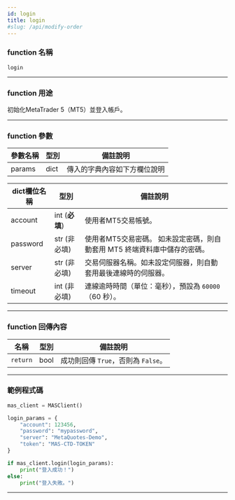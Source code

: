 ```yaml
---
id: login
title: login
#slug: /api/modify-order
---
```


### function 名稱

`login`

---

### function 用途

初始化MetaTrader 5（MT5）並登入帳戶。

---

### function 參數

| 參數名稱 | 型別 | 備註說明 |
|----------|------|----------|
| params   | dict | 傳入的字典內容如下方欄位說明 |

| dict欄位名稱    | 型別      | 備註說明 |
|-----------------|----------|----------|
| account  | int (**必填**)    | 使用者MT5交易帳號。 |
| password | str (非必填)      | 使用者MT5交易密碼。 如未設定密碼，則自動套用 MT5 終端資料庫中儲存的密碼。 |
| server   | str (非必填)      | 交易伺服器名稱。如未設定伺服器，則自動套用最後連線時的伺服器。 |
| timeout  | int (非必填)      | 連線逾時時間（單位：毫秒），預設為 `60000`（60 秒）。 |

---

### function 回傳內容

| 名稱     | 型別  | 備註說明                                   |
|----------|-------|--------------------------------------------|
| `return` | bool  | 成功則回傳 `True`，否則為 `False`。 |

---

### 範例程式碼

```python
mas_client = MASClient()

login_params = {
    "account": 123456,
    "password": "mypassword",
    "server": "MetaQuotes-Demo",
    "token": "MAS-CTD-TOKEN"
}

if mas_client.login(login_params):
    print("登入成功！")
else:
    print("登入失敗。")
```

---